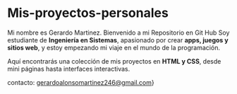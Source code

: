 # Mis-proyectos-personales
Mi nombre es Gerardo Martinez.
Bienvenido a mi Repositorio en Git Hub
Soy estudiante de **Ingeniería en Sistemas**, apasionado por crear **apps, juegos y sitios web**, y estoy empezando mi viaje en el mundo de la programación.

Aquí encontrarás una colección de mis proyectos en **HTML y CSS**, desde mini páginas hasta interfaces interactivas.

contacto: gerardoalonsomartinez246@gmail.com}
